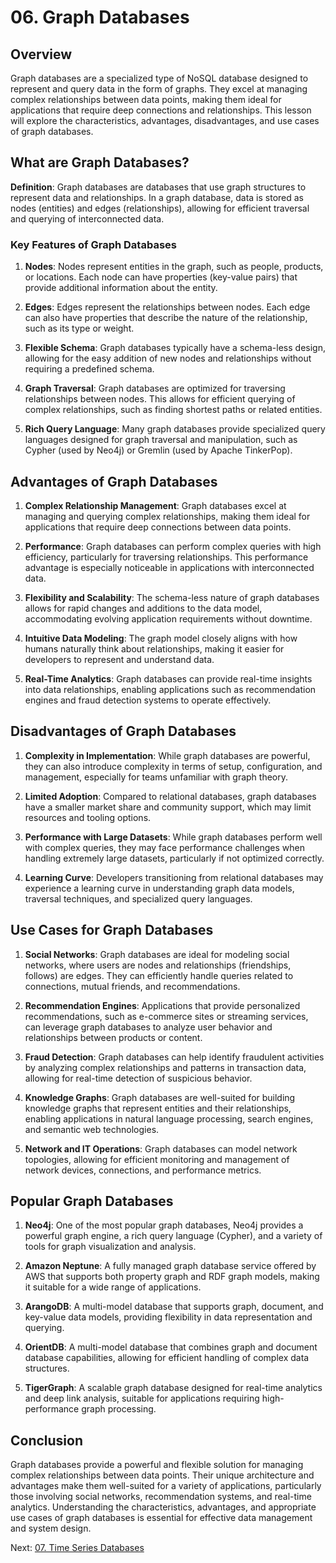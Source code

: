 # 06. Graph Databases

## Overview

Graph databases are a specialized type of NoSQL database designed to represent and query data in the form of graphs. They excel at managing complex relationships between data points, making them ideal for applications that require deep connections and relationships. This lesson will explore the characteristics, advantages, disadvantages, and use cases of graph databases.

## What are Graph Databases?

**Definition**: Graph databases are databases that use graph structures to represent data and relationships. In a graph database, data is stored as nodes (entities) and edges (relationships), allowing for efficient traversal and querying of interconnected data.

### Key Features of Graph Databases

1. **Nodes**: Nodes represent entities in the graph, such as people, products, or locations. Each node can have properties (key-value pairs) that provide additional information about the entity.

2. **Edges**: Edges represent the relationships between nodes. Each edge can also have properties that describe the nature of the relationship, such as its type or weight.

3. **Flexible Schema**: Graph databases typically have a schema-less design, allowing for the easy addition of new nodes and relationships without requiring a predefined schema.

4. **Graph Traversal**: Graph databases are optimized for traversing relationships between nodes. This allows for efficient querying of complex relationships, such as finding shortest paths or related entities.

5. **Rich Query Language**: Many graph databases provide specialized query languages designed for graph traversal and manipulation, such as Cypher (used by Neo4j) or Gremlin (used by Apache TinkerPop).

## Advantages of Graph Databases

1. **Complex Relationship Management**: Graph databases excel at managing and querying complex relationships, making them ideal for applications that require deep connections between data points.

2. **Performance**: Graph databases can perform complex queries with high efficiency, particularly for traversing relationships. This performance advantage is especially noticeable in applications with interconnected data.

3. **Flexibility and Scalability**: The schema-less nature of graph databases allows for rapid changes and additions to the data model, accommodating evolving application requirements without downtime.

4. **Intuitive Data Modeling**: The graph model closely aligns with how humans naturally think about relationships, making it easier for developers to represent and understand data.

5. **Real-Time Analytics**: Graph databases can provide real-time insights into data relationships, enabling applications such as recommendation engines and fraud detection systems to operate effectively.

## Disadvantages of Graph Databases

1. **Complexity in Implementation**: While graph databases are powerful, they can also introduce complexity in terms of setup, configuration, and management, especially for teams unfamiliar with graph theory.

2. **Limited Adoption**: Compared to relational databases, graph databases have a smaller market share and community support, which may limit resources and tooling options.

3. **Performance with Large Datasets**: While graph databases perform well with complex queries, they may face performance challenges when handling extremely large datasets, particularly if not optimized correctly.

4. **Learning Curve**: Developers transitioning from relational databases may experience a learning curve in understanding graph data models, traversal techniques, and specialized query languages.

## Use Cases for Graph Databases

1. **Social Networks**: Graph databases are ideal for modeling social networks, where users are nodes and relationships (friendships, follows) are edges. They can efficiently handle queries related to connections, mutual friends, and recommendations.

2. **Recommendation Engines**: Applications that provide personalized recommendations, such as e-commerce sites or streaming services, can leverage graph databases to analyze user behavior and relationships between products or content.

3. **Fraud Detection**: Graph databases can help identify fraudulent activities by analyzing complex relationships and patterns in transaction data, allowing for real-time detection of suspicious behavior.

4. **Knowledge Graphs**: Graph databases are well-suited for building knowledge graphs that represent entities and their relationships, enabling applications in natural language processing, search engines, and semantic web technologies.

5. **Network and IT Operations**: Graph databases can model network topologies, allowing for efficient monitoring and management of network devices, connections, and performance metrics.

## Popular Graph Databases

1. **Neo4j**: One of the most popular graph databases, Neo4j provides a powerful graph engine, a rich query language (Cypher), and a variety of tools for graph visualization and analysis.

2. **Amazon Neptune**: A fully managed graph database service offered by AWS that supports both property graph and RDF graph models, making it suitable for a wide range of applications.

3. **ArangoDB**: A multi-model database that supports graph, document, and key-value data models, providing flexibility in data representation and querying.

4. **OrientDB**: A multi-model database that combines graph and document database capabilities, allowing for efficient handling of complex data structures.

5. **TigerGraph**: A scalable graph database designed for real-time analytics and deep link analysis, suitable for applications requiring high-performance graph processing.

## Conclusion

Graph databases provide a powerful and flexible solution for managing complex relationships between data points. Their unique architecture and advantages make them well-suited for a variety of applications, particularly those involving social networks, recommendation systems, and real-time analytics. Understanding the characteristics, advantages, and appropriate use cases of graph databases is essential for effective data management and system design.

Next: [07. Time Series Databases](./07-time-series-databases.md)
